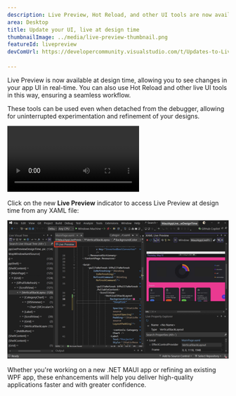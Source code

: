 ```yaml
---
description: Live Preview, Hot Reload, and other UI tools are now available at design time.
area: Desktop
title: Update your UI, live at design time
thumbnailImage: ../media/live-preview-thumbnail.png
featureId: livepreview
devComUrl: https://developercommunity.visualstudio.com/t/Updates-to-Live-Preview-Hot-Reload-and/10846679

---
```



Live Preview is now available at design time, allowing you to see changes in your app UI in real-time. You can also use Hot Reload and other live UI tools in this way, ensuring a seamless workflow.

These tools can be used even when detached from the debugger, allowing for uninterrupted experimentation and refinement of your designs.

![Live Preview Demo](../media/live-preview.mp4)

Click on the new **Live Preview** indicator to access Live Preview at design time from any XAML file:

![Live Preview Screenshot](../media/live-preview.png)

Whether you're working on a new .NET MAUI app or refining an existing WPF app, these enhancements will help you deliver high-quality applications faster and with greater confidence.
